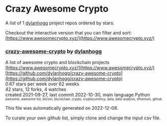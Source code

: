 # Crazy Awesome Crypto
A list of 1 [dylanhogg](https://github.com/dylanhogg) project repos ordered by stars.  

Checkout the interactive version that you can filter and sort: 
[https://www.awesomecrypto.xyz/](https://www.awesomecrypto.xyz/)  


### [crazy-awesome-crypto](https://github.com/dylanhogg/crazy-awesome-crypto) by [dylanhogg](https://github.com/dylanhogg)  
A list of awesome crypto and blockchain projects  
[https://www.awesomecrypto.xyz/](https://www.awesomecrypto.xyz/)  
[https://github.com/dylanhogg/crazy-awesome-crypto](https://github.com/dylanhogg/crazy-awesome-crypto)  
0.67 stars per week over 62 weeks  
42 stars, 12 forks, 4 watches  
created 2021-09-27, last commit 2022-10-30, main language Python  
<sub><sup>awesome, awesome-list, bitcoin, blockchain, crypto, cryptocurrency, data, data-analysis, ethereum, github</sup></sub>


This file was automatically generated on 2022-12-08.  

To curate your own github list, simply clone and change the input csv file.  